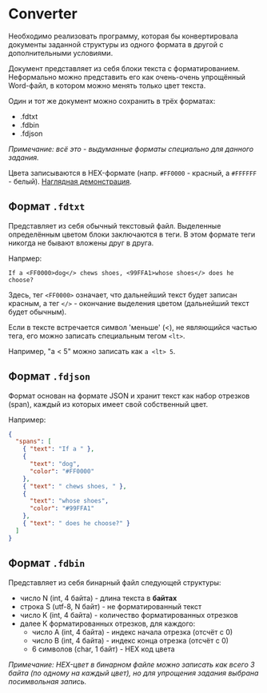 # Converter

Необходимо реализовать программу, которая бы
конвертировала документы заданной структуры из одного
формата в другой с дополнительными условиями.

Документ представляет из себя блоки текста с форматированием.
Неформально можно представить его как очень-очень упрощённый
Word-файл, в котором можно менять только цвет текста.

Один и тот же документ можно сохранить в трёх форматах:
- .fdtxt
- .fdbin
- .fdjson

_Примечание: всё это - выдуманные форматы специально для данного задания._

Цвета записываются в HEX-формате (напр. `#FF0000` - красный, а `#FFFFFF` - белый).
[Наглядная демонстрация](https://www.w3schools.com/colors/colors_hexadecimal.asp).

## Формат `.fdtxt`
Представляет из себя обычный текстовый файл.
Выделенные определённым цветом блоки заключаются в теги.
В этом формате теги никогда не бывают вложены друг в друга.

Напрмер:
```
If a <FF0000>dog</> chews shoes, <99FFA1>whose shoes</> does he choose?
```

Здесь, тег `<FF0000>` означает, что дальнейший текст будет записан красным,
а тег `</>` - окончание выделения цветом (дальнейший текст будет обычным).

Если в тексте встречается символ 'меньше' (<), не являющийся частью тега,
его можно записать специальным тегом `<lt>`.

Например, "a < 5" можно записать как `a <lt> 5`.

## Формат `.fdjson`

Формат основан на формате JSON и хранит текст как набор
отрезков (span), каждый из которых имеет свой собственный цвет.

Например:
```json
{
  "spans": [
    { "text": "If a " },
    {
      "text": "dog",
      "color": "#FF0000"
    },
    { "text": " chews shoes, " },
    {
      "text": "whose shoes",
      "color": "#99FFA1"
    },
    { "text": " does he choose?" }
  ]
}
```

## Формат `.fdbin`

Представляет из себя бинарный файл следующей структуры:
- число N (int, 4 байта) - длина текста в **байтах**
- строка S (utf-8, N байт) - не форматированный текст
- число K (int, 4 байта) - количество форматированных отрезков
- далее K форматированных отрезков, для каждого:
  - число A (int, 4 байта) - индекс начала отрезка (отсчёт с 0)
  - число B (int, 4 байта) - индекс конца отрезка (отсчёт с 0)
  - 6 символов (char, 1 байт) - HEX код цвета

_Примечание: HEX-цвет в бинарном файле можно записать как
всего 3 байта (по одному на каждый цвет), но для упрощения задания
выбрана посимвольная запись._
